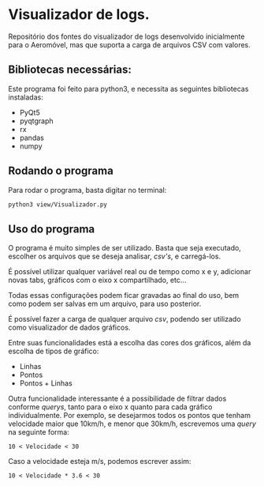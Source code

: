 # Visualizador de logs.
Repositório dos fontes do visualizador de logs desenvolvido inicialmente para o Aeromóvel, mas que suporta a carga de arquivos CSV com valores.

## Bibliotecas necessárias:
Este programa foi feito para python3, e necessita as seguintes bibliotecas instaladas:
  + PyQt5
  + pyqtgraph
  + rx
  + pandas
  + numpy
  
## Rodando o programa
Para rodar o programa, basta digitar no terminal:
```bash
python3 view/Visualizador.py
```  

## Uso do programa
O programa é muito simples de ser utilizado. Basta que seja executado, escolher os arquivos
que se deseja analisar, *csv's*, e carregá-los.

É possível utilizar qualquer variável real ou de tempo como x e y, adicionar novas tabs,
gráficos com o eixo x compartilhado, etc...

Todas essas configurações podem ficar gravadas ao final do uso, bem como podem ser salvas
em um arquivo, para uso posterior.

É possível fazer a carga de qualquer arquivo *csv*, podendo ser utilizado como visualizador de dados gráficos.

Entre suas funcionalidades está a escolha das cores dos gráficos, além da escolha
de tipos de gráfico:
 + Linhas
 + Pontos
 + Pontos + Linhas

Outra funcionalidade interessante é a possibilidade de filtrar dados conforme
*querys*, tanto para o eixo x quanto para cada gráfico individualmente. Por 
exemplo, se desejarmos todos os pontos que tenham velocidade maior que 10km/h,
e menor que 30km/h, escrevemos uma *query* na seguinte forma:
```
10 < Velocidade < 30
```
Caso a velocidade esteja m/s, podemos escrever assim:
```
10 < Velocidade * 3.6 < 30
```
